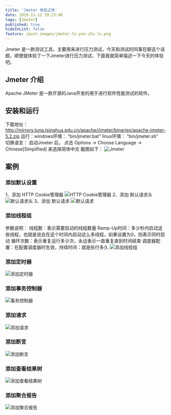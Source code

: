 ```yaml
---
title: 'Jmeter 体验之旅'
date: 2019-11-12 19:23:40
tags: [Jmeter]
published: true
hideInList: false
feature: /post-images/jmeter-ti-yan-zhi-lu.png
---
```

Jmeter 是一款测试工具，主要用来进行压力测试，今天和测试的同事在聊这个话题，顺便就体验了一下Jmeter进行压力测试，下面我就简单描述一下今天的体验吧。
<!-- more -->
## Jmeter 介绍
Apache JMeter 是一款开源的Java开发的用于进行软件性能测试的软件。
## 安装和运行
下载地址：http://mirrors.tuna.tsinghua.edu.cn/apache//jmeter/binaries/apache-jmeter-5.2.zip
运行：windows环境： “bin/jmeter.bat”   linux环境： “bin/jmeter.sh”   
切换语言： 启动Jmeter 后， 点击 Options -> Choose Language -> Chinese[Simplified]  来选择简体中文
截图如下：
![Jmeter](https://bofengsun.github.io//post-images/1573559262706.png)
## 案例
### 添加默认设置
1、添加 HTTP Cookie管理器
![HTTP Cookie管理器](https://bofengsun.github.io//post-images/1573563560952.png)
2、添加 默认请求头
![默认请求头](https://bofengsun.github.io//post-images/1573563633762.png)
3、添加 默认请求
![默认请求](https://bofengsun.github.io//post-images/1573563677239.png)
### 添加线程组
参数说明：
    线程数：表示需要启动的线程数量
    Ramp-Up时间：多少秒内启动这些线程，也就是说会在这个时间内启动这么多线程，如果设置为0，则表示同时启动
    循环次数：表示重复运行多少次，永远表示一直重复直到时间结束
    调度器配置：在配置调度器时生效，持续时间：就是执行多久
![添加线程组](https://bofengsun.github.io//post-images/1573563731549.png)
### 添加定时器
![添加定时器](https://bofengsun.github.io//post-images/1573609185253.png)
### 添加事务控制器
![事务控制器](https://bofengsun.github.io//post-images/1573563817861.png)
### 添加请求
![添加请求](https://bofengsun.github.io//post-images/1573609251077.png)
### 添加断言
![添加断言](https://bofengsun.github.io//post-images/1573609303540.png)
### 添加查看结果树
![添加查看结果树](https://bofengsun.github.io//post-images/1573609390929.png)
### 添加聚合报告
![添加聚合报告](https://bofengsun.github.io//post-images/1573609486454.png)
